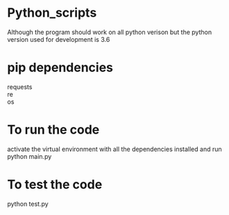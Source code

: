 # Python_scripts

  Although the program should work on all python verison but the python version used for development is 3.6
# pip dependencies
  requests <br />
  re <br />
  os <br />
  
  # To run the code
  activate the virtual environment with all the dependencies installed and run <br>
  python main.py
  
  # To test the code
  python test.py
  
 



